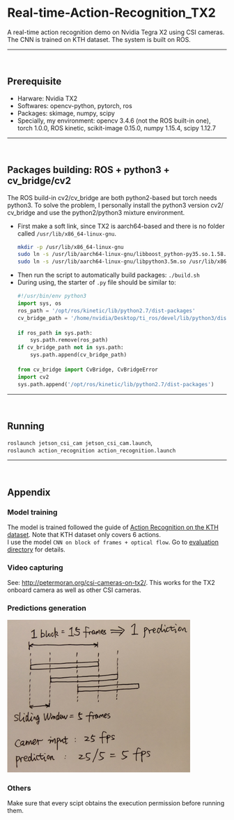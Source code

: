 # Real-time-Action-Recognition_TX2
A real-time action recognition demo on Nvidia Tegra X2 using CSI cameras. The CNN is trained on KTH dataset. The system is built on ROS.

---
<br>

## Prerequisite
* Harware: Nvidia TX2
* Softwares: opencv-python, pytorch, ros
* Packages: skimage, numpy, scipy
* Specially, my environment: 
  opencv 3.4.6 (not the ROS built-in one), torch 1.0.0, ROS kinetic, scikit-image 0.15.0, numpy 1.15.4, scipy 1.12.7

---
<br>

## Packages building: ROS + python3 + cv_bridge/cv2 
The ROS build-in cv2/cv_bridge are both python2-based but torch needs python3. To solve the problem, I personally install the python3 version cv2/ cv_bridge and use the python2/python3 mixture environment.  

* First make a soft link, since TX2 is aarch64-based and there is no folder called `/usr/lib/x86_64-linux-gnu`.
  ```bash
  mkdir -p /usr/lib/x86_64-linux-gnu
  sudo ln -s /usr/lib/aarch64-linux-gnu/libboost_python-py35.so.1.58.0 /usr/lib/x86_64-linux-gnu/libboost_python3.so
  sudo ln -s /usr/lib/aarch64-linux-gnu/libpython3.5m.so /usr/lib/x86_64-linux-gnu/libpython3.5m.so
  ```
* Then run the script to automatically build packages: `./build.sh` 
* During using, the starter of `.py` file should be similar to:
  ```python
  #!/usr/bin/env python3
  import sys, os
  ros_path = '/opt/ros/kinetic/lib/python2.7/dist-packages'
  cv_bridge_path = '/home/nvidia/Desktop/ti_ros/devel/lib/python3/dist-packages'
  
  if ros_path in sys.path:
      sys.path.remove(ros_path)
  if cv_bridge_path not in sys.path:
      sys.path.append(cv_bridge_path)

  from cv_bridge import CvBridge, CvBridgeError
  import cv2
  sys.path.append('/opt/ros/kinetic/lib/python2.7/dist-packages')
  ```
---
<br>

## Running
`roslaunch jetson_csi_cam jetson_csi_cam.launch`,  
`roslaunch action_recognition action_recognition.launch`

---
<br>

## Appendix  
### Model training
The model is trained followed the guide of [Action Recognition on the KTH dataset](https://github.com/vkhoi/KTH-Action-Recognition). Note that KTH dataset only covers 6 actions.   
I use the model `CNN on block of frames + optical flow`. Go to [evaluation directory](./Evaluation) for details.

### Video capturing
See: http://petermoran.org/csi-cameras-on-tx2/. This works for the TX2 onboard camera as well as other CSI cameras.

### Predictions generation
<p align="left">
	<img src="./prediction.jpg" width="420" height="350" >
</p>

### Others
Make sure that every scipt obtains the execution permission before running them.

